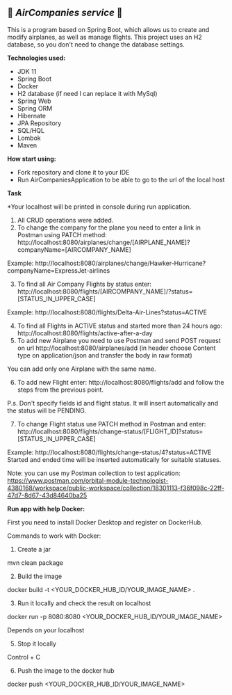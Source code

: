 🛫 *AirCompanies service*  🛫
-
This is a program based on Spring Boot, which allows us to create and modify airplanes, as well as manage flights.
This project uses an H2 database, so you don't need to change the database settings.

**Technologies used:**
- JDK 11
- Spring Boot
- Docker
- H2 database (if need I can replace it with MySql)
- Spring Web
- Spring ORM
- Hibernate
- JPA Repository
- SQL/HQL
- Lombok
- Maven

**How start using:**
- Fork repository and clone it to your IDE
- Run AirCompaniesApplication to be able to go to the url of the local host

**Task**

*Your localhost will be printed in console during run application.

1) All CRUD operations were added.
2) To change the company for the plane you need to enter a link in Postman using PATCH method:
   http://localhost:8080/airplanes/change/[AIRPLANE_NAME]?companyName=[AIRCOMPANY_NAME]

Example: http://localhost:8080/airplanes/change/Hawker-Hurricane?companyName=ExpressJet-airlines

3) To find all Air Company Flights by status enter: http://localhost:8080/flights/[AIRCOMPANY_NAME]/?status=[STATUS_IN_UPPER_CASE]
   
Example: http://localhost:8080/flights/Delta-Air-Lines?status=ACTIVE

4) To find all Flights in ACTIVE status and started more than 24 hours ago: http://localhost:8080/flights/active-after-a-day
5) To add new Airplane you need to use Postman and send POST request on url http://localhost:8080/airplanes/add (in header choose Content type on application/json and transfer the body in raw format)

You can add only one Airplane with the same name.

6) To add new Flight enter: http://localhost:8080/flights/add and follow the steps from the previous point.

P.s. Don't specify fields id and flight status. It will insert automatically and the status will be PENDING.

7) To change Flight status use PATCH method in Postman and enter: http://localhost:8080/flights/change-status/[FLIGHT_ID]?status=[STATUS_IN_UPPER_CASE]

Example: http://localhost:8080/flights/change-status/4?status=ACTIVE
Started and ended time will be inserted automatically for suitable statuses. 

Note: you can use my Postman collection to test application: https://www.postman.com/orbital-module-technologist-4380168/workspace/public-workspace/collection/18301113-f36f098c-22ff-47d7-8d67-43d84640ba25

**Run app with help Docker:**

First you need to install Docker Desktop and register on DockerHub.

Commands to work with Docker:
1. Create a jar

mvn clean package

2. Build the image

docker build -t <YOUR_DOCKER_HUB_ID/YOUR_IMAGE_NAME> .

3. Run it locally and check the result on localhost

docker run -p 8080:8080 <YOUR_DOCKER_HUB_ID/YOUR_IMAGE_NAME>

Depends on your localhost

5. Stop it locally

Control + C

6. Push the image to the docker hub

docker push <YOUR_DOCKER_HUB_ID/YOUR_IMAGE_NAME>
  
